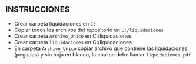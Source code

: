 ## INSTRUCCIONES

- Crear carpeta liquidaciones en `C:`
- Copiar todos los archivos del repositorio en `C:/liquidaciones`
- Crear carpeta `Archivo_Unico` en C:/liquidaciones
- Crear carpeta `liquidaciones` en C:/liquidaciones
- En carpeta `Archivo_Unico` copiar archivo que contiene las liquidaciones (pegadas) y sin hoja en blanco, la cual se debe llamar `liquidaciones.pdf`